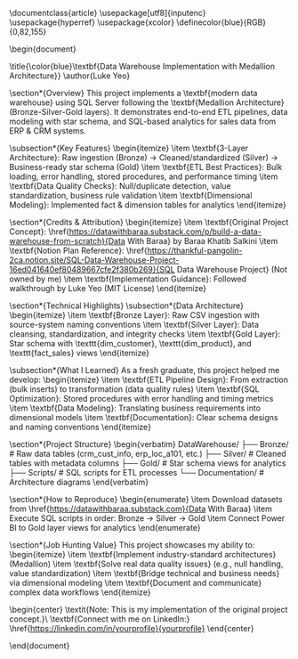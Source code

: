 \documentclass{article}
\usepackage[utf8]{inputenc}
\usepackage{hyperref}
\usepackage{xcolor}
\definecolor{blue}{RGB}{0,82,155}

\begin{document}

\title{\color{blue}\textbf{Data Warehouse Implementation with Medallion Architecture}}
\author{Luke Yeo}

\section*{Overview}
This project implements a \textbf{modern data warehouse} using SQL Server following the \textbf{Medallion Architecture} (Bronze-Silver-Gold layers). It demonstrates end-to-end ETL pipelines, data modeling with star schema, and SQL-based analytics for sales data from ERP \& CRM systems.

\subsection*{Key Features}
\begin{itemize}
    \item \textbf{3-Layer Architecture}: Raw ingestion (Bronze) → Cleaned/standardized (Silver) → Business-ready star schema (Gold)
    \item \textbf{ETL Best Practices}: Bulk loading, error handling, stored procedures, and performance timing
    \item \textbf{Data Quality Checks}: Null/duplicate detection, value standardization, business rule validation
    \item \textbf{Dimensional Modeling}: Implemented fact \& dimension tables for analytics
\end{itemize}

\section*{Credits \& Attribution}
\begin{itemize}
    \item \textbf{Original Project Concept}: \href{https://datawithbaraa.substack.com/p/build-a-data-warehouse-from-scratch}{Data With Baraa} by Baraa Khatib Salkini
    \item \textbf{Notion Plan Reference}: \href{https://thankful-pangolin-2ca.notion.site/SQL-Data-Warehouse-Project-16ed041640ef80489667cfe2f380b269}{SQL Data Warehouse Project} (Not owned by me)
    \item \textbf{Implementation Guidance}: Followed walkthrough by Luke Yeo (MIT License)
\end{itemize}

\section*{Technical Highlights}
\subsection*{Data Architecture}
\begin{itemize}
    \item \textbf{Bronze Layer}: Raw CSV ingestion with source-system naming conventions
    \item \textbf{Silver Layer}: Data cleansing, standardization, and integrity checks
    \item \textbf{Gold Layer}: Star schema with \texttt{dim\_customer}, \texttt{dim\_product}, and \texttt{fact\_sales} views
\end{itemize}

\subsection*{What I Learned}
As a fresh graduate, this project helped me develop:
\begin{itemize}
    \item \textbf{ETL Pipeline Design}: From extraction (bulk inserts) to transformation (data quality rules)
    \item \textbf{SQL Optimization}: Stored procedures with error handling and timing metrics
    \item \textbf{Data Modeling}: Translating business requirements into dimensional models
    \item \textbf{Documentation}: Clear schema designs and naming conventions
\end{itemize}

\section*{Project Structure}
\begin{verbatim}
DataWarehouse/
├── Bronze/           # Raw data tables (crm_cust_info, erp_loc_a101, etc.)
├── Silver/           # Cleaned tables with metadata columns
├── Gold/             # Star schema views for analytics
├── Scripts/          # SQL scripts for ETL processes
└── Documentation/    # Architecture diagrams
\end{verbatim}

\section*{How to Reproduce}
\begin{enumerate}
    \item Download datasets from \href{https://datawithbaraa.substack.com}{Data With Baraa}
    \item Execute SQL scripts in order: Bronze → Silver → Gold
    \item Connect Power BI to Gold layer views for analytics
\end{enumerate}

\section*{Job Hunting Value}
This project showcases my ability to:
\begin{itemize}
    \item \textbf{Implement industry-standard architectures} (Medallion)
    \item \textbf{Solve real data quality issues} (e.g., null handling, value standardization)
    \item \textbf{Bridge technical and business needs} via dimensional modeling
    \item \textbf{Document and communicate} complex data workflows
\end{itemize}

\begin{center}
    \textit{Note: This is my implementation of the original project concept.}\\
    \textbf{Connect with me on LinkedIn:} \href{https://linkedin.com/in/yourprofile}{yourprofile}
\end{center}

\end{document}
